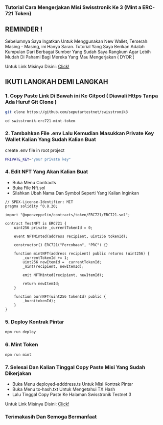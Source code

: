 ### Tutorial Cara Mengerjakan Misi Swisstronik Ke 3 (Mint a ERC-721 Token)

## REMINDER !

Sebelumnya Saya Ingatkan Untuk Menggunakan New Wallet, Terserah Masing - Masing, ini Hanya Saran.
Tutorial Yang Saya Berikan Adalah Kumpulan Dari Berbagai Sumber Yang Sudah Saya Rangkum Agar Lebih Mudah Di Pahami Bagi Mereka Yang Mau Mengerjakan ( DYOR )

Untuk Link Misinya Disini: [Click!](https://www.swisstronik.com/testnet2/dashboard)

## IKUTI LANGKAH DEMI LANGKAH

### 1. Copy Paste Link Di Bawah ini Ke Gitpod ( Diawali Https Tanpa Ada Huruf Git Clone )

```bash
git clone https://github.com/seputartestnet/swisstronik3
```

```
cd swisstronik-erc721-mint-token
```
### 2. Tambahkan File .env Lalu Kemudian Masukkan Private Key Wallet Kalian Yang Sudah Kalian Buat

create .env file in root project

```bash
PRIVATE_KEY="your private key"
```

### 4. Edit NFT Yang Akan Kalian Buat

- Buka Menu Contracts
- Buka File Nft.sol
- Silahkan Ubah Nama Dan Symbol Seperti Yang Kalian Inginkan

```
// SPDX-License-Identifier: MIT
pragma solidity ^0.8.20;

import "@openzeppelin/contracts/token/ERC721/ERC721.sol";

contract TestNFT is ERC721 {
    uint256 private _currentTokenId = 0;

    event NFTMinted(address recipient, uint256 tokenId);

    constructor() ERC721("Percobaan", "PRC") {}

    function mintNFT(address recipient) public returns (uint256) {
        _currentTokenId += 1;
        uint256 newItemId = _currentTokenId;
        _mint(recipient, newItemId);

        emit NFTMinted(recipient, newItemId);

        return newItemId;
    }

    function burnNFT(uint256 tokenId) public {
        _burn(tokenId);
    }
}

```

### 5. Deploy Kontrak Pintar

```bash
npm run deploy
```

### 6. Mint Token

```bash
npm run mint
```

### 7. Selesai Dan Kalian Tinggal Copy Paste Misi Yang Sudah Dikerjakan

- Buka Menu deployed-adddress.ts Untuk Misi Kontrak Pintar
- Buka Menu tx-hash.txt Untuk Mengetahui TX Hash
- Lalu Tinggal Copy Paste Ke Halaman Swisstronik Testnet 3

Untuk Link Misinya Disini: [Click!](https://www.swisstronik.com/testnet2/dashboard)

### Terimakasih Dan Semoga Bermanfaat

